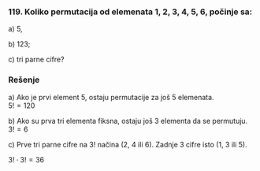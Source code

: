### 119. Koliko permutacija od elemenata 1, 2, 3, 4, 5, 6, počinje sa:

a) 5, 

b) 123; 

c) tri parne cifre?

### Rešenje

a) Ako je prvi element 5, ostaju permutacije za još 5 elemenata.  
$5!=120$ 

b) Ako su prva tri elementa fiksna, ostaju još 3 elementa da se permutuju.   
$3!=6$  

c) Prve tri parne cifre na $3!$ načina (2, 4 ili 6). Zadnje 3 cifre isto (1, 3 ili 5).

$3! \cdot 3!= 36$  
